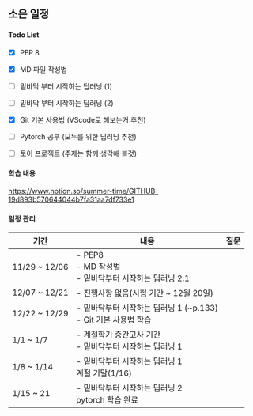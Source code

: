 ## 소은 일정

#### Todo List
- [X] PEP 8
- [X] MD 파일 작성법
- [ ] 밑바닥 부터 시작하는 딥러닝 (1)
- [ ] 밑바닥 부터 시작하는 딥러닝 (2)
- [X] Git 기본 사용법 (VScode로 해보는거 추천)
- [ ] Pytorch 공부 (모두를 위한 딥러닝 추천)
- [ ] 토이 프로젝트 (주제는 함께 생각해 볼것)


#### 학습 내용
https://www.notion.so/summer-time/GITHUB-19d893b570644044b7fa31aa7df733e1


#### 일정 관리

기간 | 내용 | 질문
-- | -- | --
11/29 ~ 12/06  | - PEP8 </br> - MD 작성법 </br> - 밑바닥부터 시작하는 딥러닝 2.1 |
12/07 ~ 12/21  | - 진행사항 없음(시험 기간 ~ 12월 20일) |
12/22 ~ 12/29  | -  밑바닥부터 시작하는 딥러닝 1 (~p.133) </br> - Git 기본 사용법 학습 |
1/1 ~ 1/7 | - 계절학기 중간고사 기간 </br> - 밑바닥부터 시작하는 딥러닝 1 |
1/8 ~ 1/14 | - 밑바닥부터 시작하는 딥러닝 1  </br> 계절 기말(1/16)|
1/15 ~ 21 | - 밑바닥부터 시작하는 딥러닝 2 </br> pytorch 학습 완료
